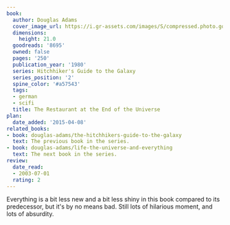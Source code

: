 ```yaml
---
book:
  author: Douglas Adams
  cover_image_url: https://i.gr-assets.com/images/S/compressed.photo.goodreads.com/books/1521213881l/8695._SY475_.jpg
  dimensions:
    height: 21.0
  goodreads: '8695'
  owned: false
  pages: '250'
  publication_year: '1980'
  series: Hitchhiker's Guide to the Galaxy
  series_position: '2'
  spine_color: '#a57543'
  tags:
  - german
  - scifi
  title: The Restaurant at the End of the Universe
plan:
  date_added: '2015-04-08'
related_books:
- book: douglas-adams/the-hitchhikers-guide-to-the-galaxy
  text: The previous book in the series.
- book: douglas-adams/life-the-universe-and-everything
  text: The next book in the series.
review:
  date_read:
  - 2003-07-01
  rating: 2
---
```


Everything is a bit less new and a bit less shiny in this book compared to its predecessor, but it's by no means bad.
Still lots of hilarious moment, and lots of absurdity.
